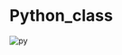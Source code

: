 # Python_class

![py](https://user-images.githubusercontent.com/58402504/147856638-f97b2bb8-0403-4e25-8f74-4892434a4a4b.png)

